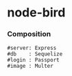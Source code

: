 # node-bird
### Composition
```
#server: Express
#db    : Sequelize
#login : Passport
#image : Multer
```

